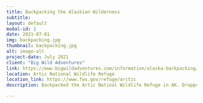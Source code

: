 ```yaml
---
title: Backpacking the Alaskian Wilderness
subtitle: 
layout: default
modal-id: 1
date: 2021-07-01
img: backpacking.jpg
thumbnail: backpacking.jpg
alt: image-alt
project-date: July 2021
client: "Big Wild Adventures" 
link: https://www.bigwildadventures.com/information/alaska-backpacking/
location: Artic National Wildlife Refuge
location_link: https://www.fws.gov/refuge/arctic
description: Backpacked the Artic Natinal Wildlife Refuge in AK. Dropped off at the Marsh Fork of the Canning River by small Cessena. We cut our own trails through the valleys of the high Artic mountains. Elk and small ground squirrels were company in the willow trees. With 23hrs of daylight, the sun never sets on your dreams.

---
```

